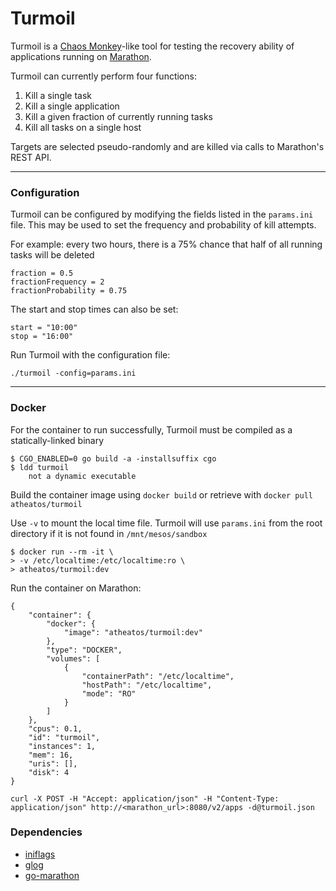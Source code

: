 Turmoil
=======
Turmoil is a [Chaos Monkey](https://github.com/Netflix/SimianArmy/wiki/Chaos-Monkey)-like tool for testing the recovery ability of applications running on [Marathon](https://mesosphere.github.io/marathon/).

Turmoil can currently perform four functions:  
  1. Kill a single task  
  2. Kill a single application  
  3. Kill a given fraction of currently running tasks  
  4. Kill all tasks on a single host  
  
Targets are selected pseudo-randomly and are killed via calls to Marathon's REST API.
* * *
### Configuration
Turmoil can be configured by modifying the fields listed in the ```params.ini``` file. This may be used to set the frequency and probability of kill attempts.

For example: every two hours, there is a 75% chance that half of all running tasks will be deleted
```
fraction = 0.5
fractionFrequency = 2
fractionProbability = 0.75
```   
   
The start and stop times can also be set:
```
start = "10:00"
stop = "16:00"
```   
   
Run Turmoil with the configuration file:
```
./turmoil -config=params.ini
```
* * *
### Docker
For the container to run successfully, Turmoil must be compiled as a statically-linked binary
```
$ CGO_ENABLED=0 go build -a -installsuffix cgo
$ ldd turmoil
	not a dynamic executable
```
Build the container image using ```docker build``` or retrieve with ```docker pull atheatos/turmoil```  

Use ```-v``` to mount the local time file. Turmoil will use ```params.ini``` from the root directory if it is not found in ```/mnt/mesos/sandbox```
```
$ docker run --rm -it \
> -v /etc/localtime:/etc/localtime:ro \
> atheatos/turmoil:dev
```  
  
Run the container on Marathon:
```
{
	"container": {
		"docker": {
			"image": "atheatos/turmoil:dev"
		},
		"type": "DOCKER",
		"volumes": [
			{
				"containerPath": "/etc/localtime",
				"hostPath": "/etc/localtime",
				"mode": "RO"
			}
		]
	},
	"cpus": 0.1,
	"id": "turmoil",
	"instances": 1,
	"mem": 16,
	"uris": [],
	"disk": 4
}
```
```curl -X POST -H "Accept: application/json" -H "Content-Type: application/json" http://<marathon_url>:8080/v2/apps -d@turmoil.json```

### Dependencies
+ [iniflags](https://github.com/vharitonsky/iniflags)
+ [glog](https://github.com/golang/glog)
+ [go-marathon](http://github.com/gambol99/go-marathon)
